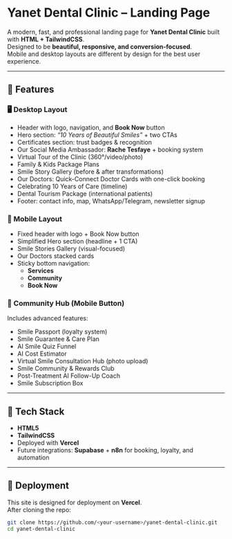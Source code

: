 # Yanet Dental Clinic – Landing Page

A modern, fast, and professional landing page for **Yanet Dental Clinic** built with **HTML + TailwindCSS**.  
Designed to be **beautiful, responsive, and conversion-focused**.  
Mobile and desktop layouts are different by design for the best user experience.

---

## 🌟 Features

### 🖥️ Desktop Layout
- Header with logo, navigation, and **Book Now** button
- Hero section: *“10 Years of Beautiful Smiles”* + two CTAs
- Certificates section: trust badges & recognition
- Our Social Media Ambassador: **Rache Tesfaye** + booking system
- Virtual Tour of the Clinic (360°/video/photo)
- Family & Kids Package Plans
- Smile Story Gallery (before & after transformations)
- Our Doctors: Quick-Connect Doctor Cards with one-click booking
- Celebrating 10 Years of Care (timeline)
- Dental Tourism Package (international patients)
- Footer: contact info, map, WhatsApp/Telegram, newsletter signup

### 📱 Mobile Layout
- Fixed header with logo + Book Now button
- Simplified Hero section (headline + 1 CTA)
- Smile Stories Gallery (visual-focused)
- Our Doctors stacked cards
- Sticky bottom navigation:
  - **Services**
  - **Community**
  - **Book Now**

### 📲 Community Hub (Mobile Button)
Includes advanced features:
- Smile Passport (loyalty system)
- Smile Guarantee & Care Plan
- AI Smile Quiz Funnel
- AI Cost Estimator
- Virtual Smile Consultation Hub (photo upload)
- Smile Community & Rewards Club
- Post-Treatment AI Follow-Up Coach
- Smile Subscription Box

---

## 🎨 Tech Stack
- **HTML5**  
- **TailwindCSS**  
- Deployed with **Vercel**  
- Future integrations: **Supabase** + **n8n** for booking, loyalty, and automation

---

## 🚀 Deployment
This site is designed for deployment on **Vercel**.  
After cloning the repo:

```bash
git clone https://github.com/<your-username>/yanet-dental-clinic.git
cd yanet-dental-clinic


